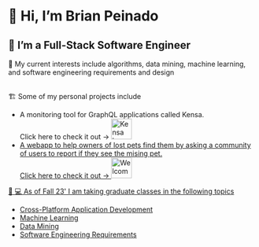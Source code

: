 <h1>👋 Hi, I’m Brian Peinado</h1>
<h2>👀 I’m a Full-Stack Software Engineer </h2>
📖 My current interests include algorithms, data mining, machine learning, and software engineering requirements and design<br><br> 

🏗️ Some of my personal projects include
- A monitoring tool for GraphQL applications called Kensa. <br>Click here to check it out -> <a href="https://github.com/oslabs-beta/Kensa"><img src="https://github.com/oslabs-beta/Kensa/raw/main/src/assets/Kensa_cropped.png" alt="Kensa Logo" style="width:42px;height:42px;">
- A webapp to help owners of lost pets find them by asking a community of users to report if they see the mising pet. <br>Click here to check it out -> <a href="https://github.com/Heat-Seeking-Devil-Chickens-WCRI53/welcome-home-friend"><img src="https://github.com/Heat-Seeking-Devil-Chickens-WCRI53/welcome-home-friend/raw/main/client/images/logo.png" alt="Welcome Home Logo" style="width:42px;height:42px;">
    
🏫 💻 As of Fall 23' I am taking graduate classes in the following topics
- Cross-Platform Application Development
- Machine Learning
- Data Mining
- Software Engineering Requirements


<!---
brianhip/brianhip is a ✨ special ✨ repository because its `README.md` (this file) appears on your GitHub profile.
You can click the Preview link to take a look at your changes.
--->
